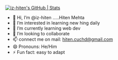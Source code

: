 [![iz-hiten's GitHub | Stats](https://stats.quine.sh/iz-hiten/github?theme=dark)](https://quine.sh?utm_source=widgets&utm_campaign=iz-hiten)
- 👋 Hi, I’m  @iz-hiten .....Hiten Mehta
- 👀 I’m interested in learning new hing daily
- 🌱 I’m currently learning web dev
- 💞️ I’m looking to collaborate 
- 📫 connect me on mail: hiten.cuchd@gmail.com
- 😄 Pronouns: He/Him
- ⚡ Fun fact: easy to adapt

<!---
iz-hiten/iz-hiten is a ✨ special ✨ repository because its `README.md` (this file) appears on your GitHub profile.
You can click the Preview link to take a look at your changes.
--->

